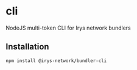 # cli

NodeJS multi-token CLI for Irys network bundlers

## Installation

```sh
npm install @irys-network/bundler-cli
```

